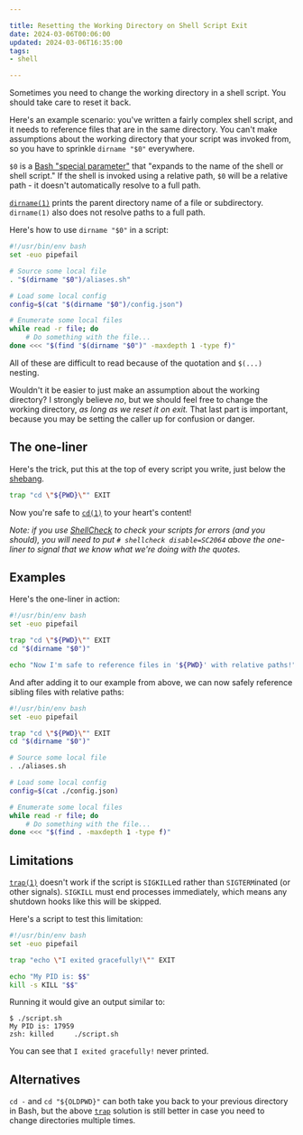 ```yaml
---

title: Resetting the Working Directory on Shell Script Exit
date: 2024-03-06T00:06:00
updated: 2024-03-06T16:35:00
tags:
- shell

---
```


Sometimes you need to change the working directory in a shell script. You should take care to reset it back.

Here's an example scenario: you've written a fairly complex shell script, and it needs to reference files that are in the same directory. You can't make assumptions about the working directory that your script was invoked from, so you have to sprinkle `dirname "$0"` everywhere.

`$0` is a [Bash "special parameter"](https://www.gnu.org/software/bash/manual/html_node/Special-Parameters.html) that "expands to the name of the shell or shell script." If the shell is invoked using a relative path, `$0` will be a relative path - it doesn't automatically resolve to a full path.

[`dirname(1)`](https://linux.die.net/man/1/dirname) prints the parent directory name of a file or subdirectory. `dirname(1)` also does not resolve paths to a full path.

Here's how to use `dirname "$0"` in a script:

```bash
#!/usr/bin/env bash
set -euo pipefail

# Source some local file
. "$(dirname "$0")/aliases.sh"

# Load some local config
config=$(cat "$(dirname "$0")/config.json")

# Enumerate some local files
while read -r file; do
	# Do something with the file...
done <<< "$(find "$(dirname "$0")" -maxdepth 1 -type f)"
```

All of these are difficult to read because of the quotation and `$(...)` nesting.

Wouldn't it be easier to just make an assumption about the working directory? I strongly believe _no_, but we should feel free to change the working directory, _as long as we reset it on exit._ That last part is important, because you may be setting the caller up for confusion or danger.

## The one-liner

Here's the trick, put this at the top of every script you write, just below the [shebang](https://en.wikipedia.org/wiki/Shebang_(Unix)).

```bash
trap "cd \"${PWD}\"" EXIT
```

Now you're safe to [`cd(1)`](https://linux.die.net/man/1/cd) to your heart's content!

_Note: if you use [ShellCheck](https://github.com/koalaman/shellcheck) to check your scripts for errors (and you should), you will need to put `# shellcheck disable=SC2064` above the one-liner to signal that we know what we're doing with the quotes._

## Examples

Here's the one-liner in action:

```bash
#!/usr/bin/env bash
set -euo pipefail

trap "cd \"${PWD}\"" EXIT
cd "$(dirname "$0")"

echo "Now I'm safe to reference files in '${PWD}' with relative paths!"
```

And after adding it to our example from above, we can now safely reference sibling files with relative paths:

```bash
#!/usr/bin/env bash
set -euo pipefail

trap "cd \"${PWD}\"" EXIT
cd "$(dirname "$0")"

# Source some local file
. ./aliases.sh

# Load some local config
config=$(cat ./config.json)

# Enumerate some local files
while read -r file; do
	# Do something with the file...
done <<< "$(find . -maxdepth 1 -type f)"
```

## Limitations

[`trap(1)`](https://man7.org/linux/man-pages/man1/trap.1p.html) doesn't work if the script is `SIGKILL`ed rather than `SIGTERM`inated (or other signals). `SIGKILL` must end processes immediately, which means any shutdown hooks like this will be skipped.

Here's a script to test this limitation:

```bash
#!/usr/bin/env bash
set -euo pipefail

trap "echo \"I exited gracefully!\"" EXIT

echo "My PID is: $$"
kill -s KILL "$$"
```

Running it would give an output similar to:

```shell
$ ./script.sh
My PID is: 17959
zsh: killed     ./script.sh
```

You can see that `I exited gracefully!` never printed.

## Alternatives

`cd -` and `cd "${OLDPWD}"` can both take you back to your previous directory in Bash, but the above [`trap`](https://man7.org/linux/man-pages/man1/trap.1p.html) solution is still better in case you need to change directories multiple times.
<!--stackedit_data:
eyJoaXN0b3J5IjpbOTkyNzE2NjgwXX0=
-->